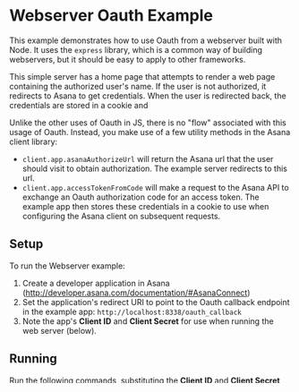 # Webserver Oauth Example

This example demonstrates how to use Oauth from a webserver built with Node.
It uses the `express` library, which is a common way of building
webservers, but it should be easy to apply to other frameworks.

This simple server has a home page that attempts to render a web page containing
the authorized user's name. If the user is not authorized, it redirects to
Asana to get credentials. When the user is redirected back, the credentials
are stored in a cookie and

Unlike the other uses of Oauth in JS, there is no "flow" associated with this
usage of Oauth. Instead, you make use of a few utility methods in the Asana
client library:

  * `client.app.asanaAuthorizeUrl` will return the Asana url that the
    user should visit to obtain authorization. The example server redirects
    to this url.
  * `client.app.accessTokenFromCode` will make a request to the Asana API to
    exchange an Oauth authorization code for an access token. The example
    app then stores these credentials in a cookie to use when configuring
    the Asana client on subsequent requests.

## Setup

To run the Webserver example:

  1. Create a developer application in Asana (http://developer.asana.com/documentation/#AsanaConnect)
  2. Set the application's redirect URI to point to the Oauth callback endpoint in the example app: `http://localhost:8338/oauth_callback`
  3. Note the app's **Client ID** and **Client Secret** for use when running the web server (below).

## Running

Run the following commands, substituting the **Client ID** and **Client Secret** from the app configuration.

    export ASANA_CLIENT_ID=...
    export ASANA_CLIENT_SECRET=...
    node oauth_webserver.js

Then visit `http://localhost:8338/` to interact with the server. It stores
the Oauth token in a cookie named `token`, so you can clear that cookie from
the browser to reset the state.
